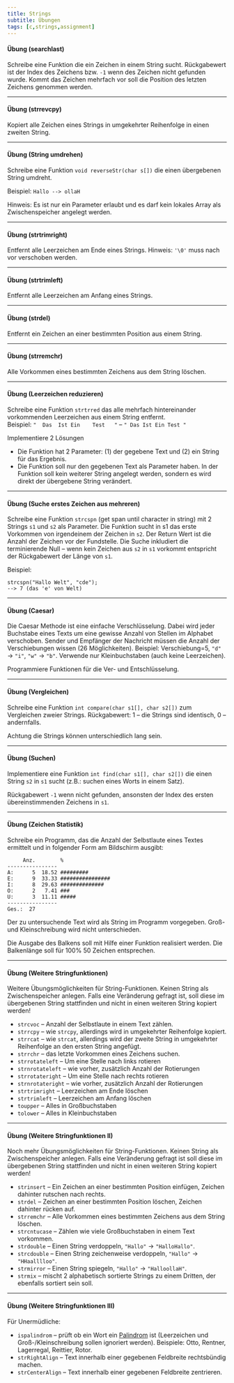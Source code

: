 ```yaml
---
title: Strings
subtitle: Übungen
tags: [c,strings,assignment]
---
```


#### Übung (searchlast)

Schreibe eine Funktion die ein Zeichen in einem String sucht. Rückgabewert ist der Index des Zeichens bzw. `-1` wenn des Zeichen nicht gefunden wurde. Kommt das Zeichen mehrfach vor soll die Position des letzten Zeichens genommen werden.

---

#### Übung (strrevcpy)

Kopiert alle Zeichen eines Strings in umgekehrter Reihenfolge in einen zweiten String.

---

#### Übung (String umdrehen)

Schreibe eine Funktion `void reverseStr(char s[])` die einen übergebenen String umdreht.

Beispiel: `Hallo --> ollaH`

Hinweis: Es ist nur ein Parameter erlaubt und es darf kein lokales Array als Zwischenspeicher angelegt werden.

---

#### Übung (strtrimright)

Entfernt alle Leerzeichen am Ende eines Strings.
Hinweis: `'\0'` muss nach vor verschoben werden.

---

#### Übung (strtrimleft)

Entfernt alle Leerzeichen am Anfang eines Strings.

---

#### Übung (strdel)

Entfernt ein Zeichen an einer bestimmten Position aus einem String.

---

#### Übung (strremchr)

Alle Vorkommen eines bestimmten Zeichens aus dem String löschen.

---

#### Übung (Leerzeichen reduzieren)

Schreibe eine Funktion `strtrred` das alle mehrfach hintereinander vorkommenden Leerzeichen aus einem String entfernt.\
Beispiel: 
`"  Das  Ist Ein    Test   "` – `" Das Ist Ein Test "`

Implementiere 2 Lösungen

- Die Funktion hat 2 Parameter: (1) der gegebene Text und (2) ein String für das Ergebnis.
- Die Funktion soll nur den gegebenen Text als Parameter haben. 
In der Funktion soll kein weiterer String angelegt werden, sondern es wird direkt der übergebene String verändert.

---

#### Übung (Suche erstes Zeichen aus mehreren)

Schreibe eine Funktion `strcspn` (get span until character in string) mit 2 Strings `s1` und `s2` als Parameter.
Die Funktion sucht in s1 das erste Vorkommen von irgendeinem der Zeichen in `s2`.
Der Return Wert ist die Anzahl der Zeichen vor der Fundstelle.
Die Suche inkludiert die terminierende Null – wenn kein Zeichen aus `s2` in `s1` vorkommt entspricht der Rückgabewert der Länge von `s1`.

Beispiel:

```
strcspn("Hallo Welt", "cde");
--> 7 (das 'e' von Welt)
```


---

#### Übung (Caesar)

Die Caesar Methode ist eine einfache Verschlüsselung. Dabei wird jeder Buchstabe eines Texts um eine gewisse Anzahl von Stellen im Alphabet verschoben. Sender und Empfänger der Nachricht müssen die Anzahl der Verschiebungen wissen (26 Möglichkeiten). Beispiel: Verschiebung=5, `"d"` $\longrightarrow$ `"i"`, `"w"` $\longrightarrow$ `"b"`. Verwende nur Kleinbuchstaben (auch keine Leerzeichen).

Programmiere Funktionen für die Ver- und Entschlüsselung.

---

#### Übung (Vergleichen)

Schreibe eine Funktion `int compare(char s1[], char s2[])` zum Vergleichen zweier Strings.
Rückgabewert: 1 – die Strings sind identisch, 0 – andernfalls.

Achtung die Strings können unterschiedlich lang sein.

---

#### Übung (Suchen)

Implementiere eine Funktion `int find(char s1[], char s2[])` die einen String `s2` in `s1` sucht (z.B.: suchen eines Worts in einem Satz). 

Rückgabewert `-1` wenn nicht gefunden, ansonsten der Index des ersten übereinstimmenden Zeichens in `s1`.

---

#### Übung (Zeichen Statistik)

Schreibe ein Programm, das die Anzahl der Selbstlaute eines Textes ermittelt und in folgender Form am Bildschirm ausgibt:

```
     Anz.    	 %
----------------
A:      5  18.52 #########
E:      9  33.33 ################
I:      8  29.63 ##############
O:      2   7.41 ###
U:      3  11.11 #####
----------------
Ges.:  27
```

Der zu untersuchende Text wird als String im Programm vorgegeben.  Groß- und Kleinschreibung wird nicht unterschieden.

Die Ausgabe des Balkens soll mit Hilfe einer Funktion realisiert werden. Die Balkenlänge soll für 100% 50 Zeichen entsprechen.

---

#### Übung (Weitere Stringfunktionen)

Weitere Übungsmöglichkeiten für String-Funktionen. Keinen String als Zwischenspeicher anlegen. Falls eine Veränderung gefragt ist, soll diese im übergebenen String stattfinden und nicht in einen weiteren String kopiert werden!


- `strcvoc` – Anzahl der Selbstlaute in einem Text zählen.
- `strrcpy` – wie `strcpy`, allerdings wird in umgekehrter Reihenfolge kopiert.
- `strrcat` – wie `strcat`, allerdings wird der zweite String in umgekehrter Reihenfolge an den ersten String angefügt.
- `strrchr` – das letzte Vorkommen eines Zeichens suchen.
- `strrotateleft` – Um eine Stelle nach links rotieren
- `strnrotateleft` – wie vorher, zusätzlich Anzahl der Rotierungen
- `strrotateright` – Um eine Stelle nach rechts rotieren
- `strnrotateright` – wie vorher, zusätzlich Anzahl der Rotierungen
- `strtrimright` – Leerzeichen am Ende löschen
- `strtrimleft` – Leerzeichen am Anfang löschen
- `toupper` – Alles in Großbuchstaben
- `tolower` – Alles in Kleinbuchstaben

---

#### Übung (Weitere Stringfunktionen II)

Noch mehr Übungsmöglichkeiten für String-Funktionen. Keinen String als Zwischenspeicher anlegen.
Falls eine Veränderung gefragt ist soll diese im übergebenen String stattfinden und nicht in einen weiteren String kopiert werden!

- `strinsert` – Ein Zeichen an einer bestimmten Position einfügen, Zeichen dahinter rutschen nach rechts.
- `strdel` – Zeichen an einer bestimmten Position löschen, Zeichen dahinter rücken auf.
- `strremchr` – Alle Vorkommen eines bestimmten Zeichens aus dem String löschen.
- `strcntucase` – Zählen wie viele Großbuchstaben in einem Text vorkommen.
- `strdouble` – Einen String verdoppeln, `"Hallo"` $\longrightarrow$ `"HalloHallo"`.
- `strcdouble` – Einen String zeichenweise verdoppeln, `"Hallo"` $\longrightarrow$ `"HHaalllloo"`.
- `strmirror` – Einen String spiegeln, `"Hallo"` $\longrightarrow$ `"HalloollaH"`.
- `strmix` – mischt 2 alphabetisch sortierte Strings zu einem Dritten, der ebenfalls sortiert sein soll.

---

#### Übung (Weitere Stringfunktionen III)

Für Unermüdliche:

- `ispalindrom` – prüft ob ein Wort ein [Palindrom](http://de.wikipedia.org/wiki/Palindrom) ist (Leerzeichen und Groß-/Kleinschreibung sollen ignoriert werden). Beispiele: Otto, Rentner, Lagerregal, Reittier, Rotor.
- `strRightAlign` – Text innerhalb einer gegebenen Feldbreite rechtsbündig machen.
- `strCenterAlign` – Text innerhalb einer gegebenen Feldbreite zentrieren.





